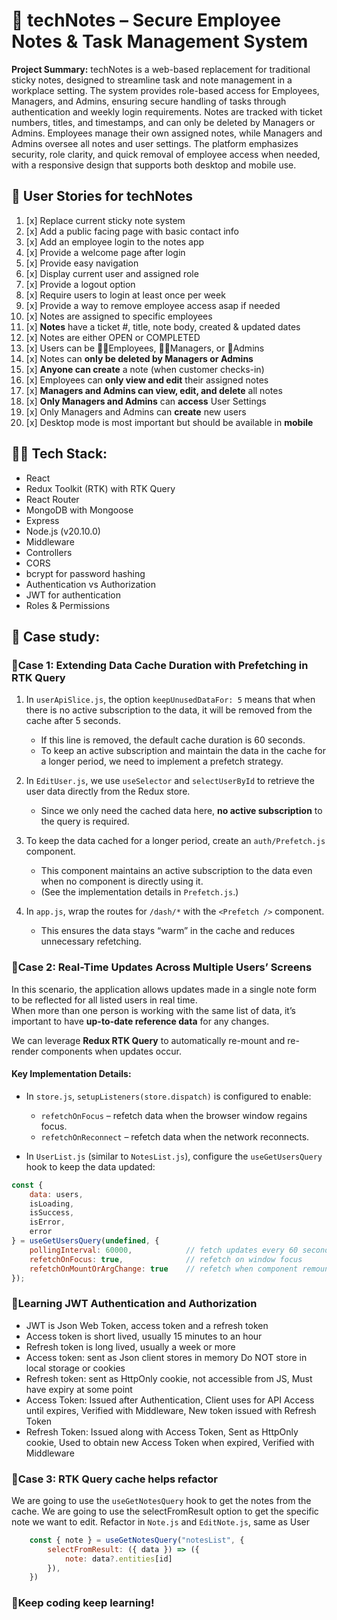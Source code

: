 # 📓 techNotes – Secure Employee Notes & Task Management System

**Project Summary:**
techNotes is a web-based replacement for traditional sticky notes, designed to streamline task and note management in a workplace setting. The system provides role-based access for Employees, Managers, and Admins, ensuring secure handling of tasks through authentication and weekly login requirements. Notes are tracked with ticket numbers, titles, and timestamps, and can only be deleted by Managers or Admins. Employees manage their own assigned notes, while Managers and Admins oversee all notes and user settings. The platform emphasizes security, role clarity, and quick removal of employee access when needed, with a responsive design that supports both desktop and mobile use.

## 🎯 User Stories for techNotes

1. [x] Replace current sticky note system
2. [x] Add a public facing page with basic contact info 
3. [x] Add an employee login to the notes app 
4. [x] Provide a welcome page after login 
5. [x] Provide easy navigation
6. [x] Display current user and assigned role 
7. [x] Provide a logout option 
8. [x] Require users to login at least once per week
9. [x] Provide a way to remove employee access asap if needed 
10. [x] Notes are assigned to specific employees 
11. [x] **Notes** have a ticket #, title, note body, created & updated dates
12. [x] Notes are either OPEN or COMPLETED 
13. [x] Users can be 🙋‍♂️Employees, 🙎‍♀️Managers, or 👨Admins 
14. [x] Notes can **only be deleted by Managers or Admins** 
15. [x] **Anyone can create** a note (when customer checks-in)
16. [x] Employees can **only view and edit** their assigned notes  
17. [x] **Managers and Admins can view, edit, and delete** all notes 
18. [x] **Only Managers and Admins** can **access** User Settings 
19. [x] Only Managers and Admins can **create** new users 
20. [x] Desktop mode is most important but should be available in **mobile** 

## 👩‍💻 Tech Stack:
- React
- Redux Toolkit (RTK) with RTK Query
- React Router
- MongoDB with Mongoose
- Express
- Node.js (v20.10.0)
- Middleware
- Controllers
- CORS
- bcrypt for password hashing
- Authentication vs Authorization
- JWT for authentication
- Roles & Permissions

## 🧠 Case study: 
### 🎈Case 1: Extending Data Cache Duration with Prefetching in RTK Query

1. In `userApiSlice.js`, the option `keepUnusedDataFor: 5` means that when there is no active subscription to the data, it will be removed from the cache after 5 seconds.  
   - If this line is removed, the default cache duration is 60 seconds.  
   - To keep an active subscription and maintain the data in the cache for a longer period, we need to implement a prefetch strategy.

2. In `EditUser.js`, we use `useSelector` and `selectUserById` to retrieve the user data directly from the Redux store.  
   - Since we only need the cached data here, **no active subscription** to the query is required.

3. To keep the data cached for a longer period, create an `auth/Prefetch.js` component.  
   - This component maintains an active subscription to the data even when no component is directly using it.  
   - (See the implementation details in `Prefetch.js`.)

4. In `app.js`, wrap the routes for `/dash/*` with the `<Prefetch />` component.  
   - This ensures the data stays “warm” in the cache and reduces unnecessary refetching.

### 🎈Case 2: Real-Time Updates Across Multiple Users’ Screens

In this scenario, the application allows updates made in a single note form to be reflected for all listed users in real time.  
When more than one person is working with the same list of data, it’s important to have **up-to-date reference data** for any changes.

We can leverage **Redux RTK Query** to automatically re-mount and re-render components when updates occur.

#### Key Implementation Details:
- In `store.js`, `setupListeners(store.dispatch)` is configured to enable:
  - `refetchOnFocus` – refetch data when the browser window regains focus.
  - `refetchOnReconnect` – refetch data when the network reconnects.

- In `UserList.js` (similar to `NotesList.js`), configure the `useGetUsersQuery` hook to keep the data updated:

```js
const {
    data: users,
    isLoading,
    isSuccess,
    isError,
    error
} = useGetUsersQuery(undefined, {
    pollingInterval: 60000,            // fetch updates every 60 seconds
    refetchOnFocus: true,              // refetch on window focus
    refetchOnMountOrArgChange: true    // refetch when component remounts or args change
});
```

### 🎈Learning JWT Authentication and Authorization
- JWT is Json Web Token, access token and a refresh token
- Access token is short lived, usually 15 minutes to an hour
- Refresh token is long lived, usually a week or more
- Access token: sent as Json client stores in memory Do NOT store in local storage or cookies
- Refresh token: sent as HttpOnly cookie, not accessible from JS, Must have expiry at some point
- Access Token: Issued after Authentication, Client uses for API Access until expires, Verified with Middleware, New token issued with Refresh Token
- Refresh Token: Issued along with Access Token, Sent as HttpOnly cookie, Used to obtain new Access Token when expired, Verified with Middleware

### 🎈Case 3: RTK Query cache helps refactor
We are going to use the `useGetNotesQuery` hook to get the notes from the cache. We are going to use the selectFromResult option to get the specific note we want to edit. Refactor in `Note.js` and `EditNote.js`, same as User
```js
    const { note } = useGetNotesQuery("notesList", {
        selectFromResult: ({ data }) => ({
            note: data?.entities[id]
        }),
    })
```

### 🚀Keep coding keep learning!

